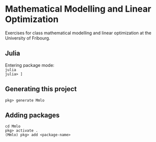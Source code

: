 # Mathematical Modelling and Linear Optimization

Exercises for class mathematical modelling and linear optimization at the 
University of Fribourg.

## Julia

Entering package mode:  
`julia`  
`julia> ]`  

## Generating this project

`pkg> generate Mmlo`

## Adding packages

`cd Mmlo`  
`pkg> activate .`  
`(Mmlo) pkg> add <package-name>`  
